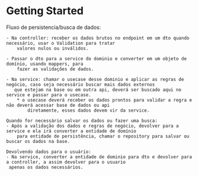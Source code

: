 # Getting Started

Fluxo de persistencia/busca de dados:

    - Na controller: receber os dados brutos no endpoint em um dto quando necessário, usar o Validation para tratar
        valores nulos ou inválidos.
    
    - Passar o dto para a service do dominio e converter em um objeto de domínio, usando mappers, para 
        fazer as validações de dados.
    
    - Na service: chamar o usecase desse dominio e aplicar as regras de negócio, caso seja necessário buscar mais dados externos
       que estejam na base ou em outra api, deverá ser buscado aqui no service e passar para o usecase.
        * o usecase deverá receber os dados prontos para validar a regra e não deverá acessar base de dados ou api 
            diretamente, esses dados devem vir da service.
    
    Quando for necessário salvar os dados ou fazer uma busca: 
    - Após a validação dos dados e regras de negócio, devolver para a service e ela irá converter a entidade de domínio
        para entidade de persistência, chamar o repository para salvar ou buscar os dados na base.

    Devolvendo dados para o usuário:
    - Na service, converter a entidade de dominio para dto e devolver para a controller, a assim devolver para o usuario
     apenas os dados necessários.
    
    